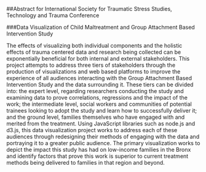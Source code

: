 ##Abstract for International Society for Traumatic Stress Studies, Technology and Trauma Conference

###Data Visualization of Child Maltreatment and Group Attachment Based Intervention Study 

The effects of visualizing both individual components and the holistic effects of trauma centered data and research being collected can be exponentially beneficial for both internal and external stakeholders. This project attempts to address three tiers of stakeholders through the production of visualizations and web based platforms to improve the experience of all audiences interacting with the Group Attachment Based Intervention Study and the data surrounding it. These tiers can be divided into: the expert level, regarding researchers conducting the study and examining data to prove correlations, regressions and the impact of the work; the intermediate level, social workers and communities of potential trainees looking to adopt the study and learn how to successfully deliver it; and the ground level, families themselves who have engaged with and merited from the treatment. Using JavaScript libraries such as node.js and d3.js, this data visualization project works to address each of these audiences through redesigning their methods of engaging with the data and portraying it to a greater public audience. The primary visualization works to depict the impact this study has had on low-income families in the Bronx and identify factors that prove this work is superior to current treatment methods being delivered to families in that region and beyond.  
